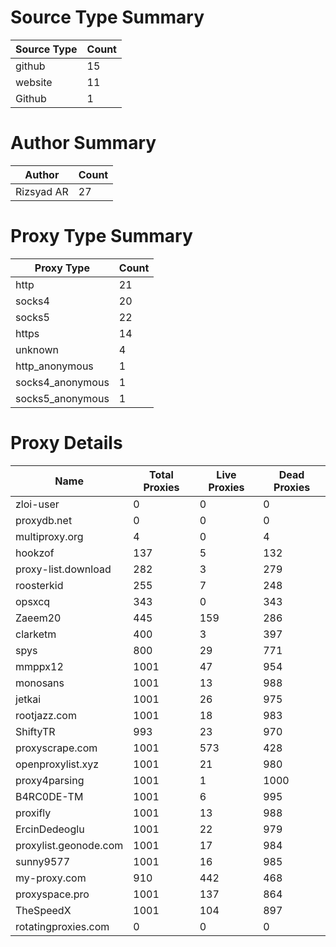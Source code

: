 # Source Type Summary

| Source Type | Count |
|-------------|-------|
| github | 15 |
| website | 11 |
| Github | 1 |


# Author Summary

| Author | Count |
|--------|-------|
| Rizsyad AR | 27 |


# Proxy Type Summary

| Proxy Type | Count |
|------------|-------|
| http | 21 |
| socks4 | 20 |
| socks5 | 22 |
| https | 14 |
| unknown | 4 |
| http_anonymous | 1 |
| socks4_anonymous | 1 |
| socks5_anonymous | 1 |


# Proxy Details

| Name | Total Proxies | Live Proxies | Dead Proxies |
|------|---------------|--------------|---------------|
| zloi-user | 0 | 0 | 0 |
| proxydb.net | 0 | 0 | 0 |
| multiproxy.org | 4 | 0 | 4 |
| hookzof | 137 | 5 | 132 |
| proxy-list.download | 282 | 3 | 279 |
| roosterkid | 255 | 7 | 248 |
| opsxcq | 343 | 0 | 343 |
| Zaeem20 | 445 | 159 | 286 |
| clarketm | 400 | 3 | 397 |
| spys | 800 | 29 | 771 |
| mmppx12 | 1001 | 47 | 954 |
| monosans | 1001 | 13 | 988 |
| jetkai | 1001 | 26 | 975 |
| rootjazz.com | 1001 | 18 | 983 |
| ShiftyTR | 993 | 23 | 970 |
| proxyscrape.com | 1001 | 573 | 428 |
| openproxylist.xyz | 1001 | 21 | 980 |
| proxy4parsing | 1001 | 1 | 1000 |
| B4RC0DE-TM | 1001 | 6 | 995 |
| proxifly | 1001 | 13 | 988 |
| ErcinDedeoglu | 1001 | 22 | 979 |
| proxylist.geonode.com | 1001 | 17 | 984 |
| sunny9577 | 1001 | 16 | 985 |
| my-proxy.com | 910 | 442 | 468 |
| proxyspace.pro | 1001 | 137 | 864 |
| TheSpeedX | 1001 | 104 | 897 |
| rotatingproxies.com | 0 | 0 | 0 |
